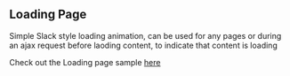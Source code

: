 ## Loading Page

Simple Slack style loading animation, can be used for any pages or during an ajax request before laoding content, to indicate that content is loading

Check out the Loading page sample [here](./LoadingPage.gif)
